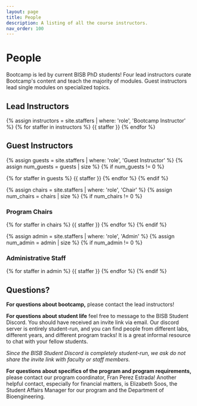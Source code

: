 ```yaml
---
layout: page
title: People
description: A listing of all the course instructors.
nav_order: 100
---
```


# People

Bootcamp is led by current BISB PhD students! Four lead instructors curate Bootcamp's content and teach the majority of modules. Guest instructors lead single modules on specialized topics.

## Lead Instructors

{% assign instructors = site.staffers | where: 'role', 'Bootcamp Instructor' %}
{% for staffer in instructors %}
{{ staffer }}
{% endfor %}


## Guest Instructors

{% assign guests = site.staffers | where: 'role', 'Guest Instructor' %}
{% assign num_guests = guests | size %}
{% if num_guests != 0 %}

{% for staffer in guests %}
{{ staffer }}
{% endfor %}
{% endif %}

{% assign chairs = site.staffers | where: 'role', 'Chair' %}
{% assign num_chairs = chairs | size %}
{% if num_chairs != 0 %}

### Program Chairs

{% for staffer in chairs %}
{{ staffer }}
{% endfor %}
{% endif %}

{% assign admin = site.staffers | where: 'role', 'Admin' %}
{% assign num_admin = admin | size %}
{% if num_admin != 0 %}

### Administrative Staff

{% for staffer in admin %}
{{ staffer }}
{% endfor %}
{% endif %}

## Questions?

**For questions about bootcamp,** please contact the lead instructors!

**For questions about student life** feel free to message to the BISB Student Discord. You should have received an invite link via email. Our discord server is entirely student-run, and you can find people from different labs, different years, and different program tracks! It is a great informal resource to chat with your fellow students.

*Since the BISB Student Discord is completely student-run, we ask do not share the invite link with faculty or staff members.*

**For questions about specifics of the program and program requirements,** please contact our program coordinator, Fran Perez Estrada! Another helpful contact, especially for financial matters, is Elizabeth Soos, the Student Affairs Manager for our program and the Department of Bioengineering.
